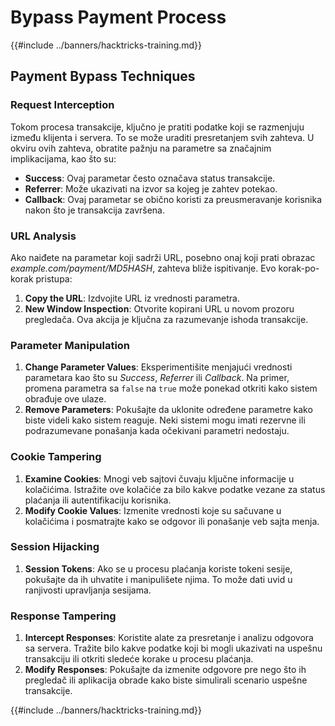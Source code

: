 # Bypass Payment Process

{{#include ../banners/hacktricks-training.md}}

## Payment Bypass Techniques

### Request Interception

Tokom procesa transakcije, ključno je pratiti podatke koji se razmenjuju između klijenta i servera. To se može uraditi presretanjem svih zahteva. U okviru ovih zahteva, obratite pažnju na parametre sa značajnim implikacijama, kao što su:

- **Success**: Ovaj parametar često označava status transakcije.
- **Referrer**: Može ukazivati na izvor sa kojeg je zahtev potekao.
- **Callback**: Ovaj parametar se obično koristi za preusmeravanje korisnika nakon što je transakcija završena.

### URL Analysis

Ako naiđete na parametar koji sadrži URL, posebno onaj koji prati obrazac _example.com/payment/MD5HASH_, zahteva bliže ispitivanje. Evo korak-po-korak pristupa:

1. **Copy the URL**: Izdvojite URL iz vrednosti parametra.
2. **New Window Inspection**: Otvorite kopirani URL u novom prozoru pregledača. Ova akcija je ključna za razumevanje ishoda transakcije.

### Parameter Manipulation

1. **Change Parameter Values**: Eksperimentišite menjajući vrednosti parametara kao što su _Success_, _Referrer_ ili _Callback_. Na primer, promena parametra sa `false` na `true` može ponekad otkriti kako sistem obrađuje ove ulaze.
2. **Remove Parameters**: Pokušajte da uklonite određene parametre kako biste videli kako sistem reaguje. Neki sistemi mogu imati rezervne ili podrazumevane ponašanja kada očekivani parametri nedostaju.

### Cookie Tampering

1. **Examine Cookies**: Mnogi veb sajtovi čuvaju ključne informacije u kolačićima. Istražite ove kolačiće za bilo kakve podatke vezane za status plaćanja ili autentifikaciju korisnika.
2. **Modify Cookie Values**: Izmenite vrednosti koje su sačuvane u kolačićima i posmatrajte kako se odgovor ili ponašanje veb sajta menja.

### Session Hijacking

1. **Session Tokens**: Ako se u procesu plaćanja koriste tokeni sesije, pokušajte da ih uhvatite i manipulišete njima. To može dati uvid u ranjivosti upravljanja sesijama.

### Response Tampering

1. **Intercept Responses**: Koristite alate za presretanje i analizu odgovora sa servera. Tražite bilo kakve podatke koji bi mogli ukazivati na uspešnu transakciju ili otkriti sledeće korake u procesu plaćanja.
2. **Modify Responses**: Pokušajte da izmenite odgovore pre nego što ih pregledač ili aplikacija obrade kako biste simulirali scenario uspešne transakcije.

{{#include ../banners/hacktricks-training.md}}
